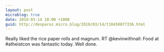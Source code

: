 ```yaml
---
layout: post
microblog: true
date: 2010-03-14 10:00 +1000
guid: http://desparoz.micro.blog/2010/03/14/t10450877336.html
---
```

Really liked the rice paper rolls and magnum. RT @kevinwithnall: Food at #atheistcon was fantastic today. Well done.

